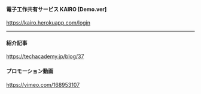 #### 電子工作共有サービス KAIRO [Demo.ver]
https://kairo.herokuapp.com/login

---
#### 紹介記事
https://techacademy.jp/blog/37


#### プロモーション動画
https://vimeo.com/168953107
